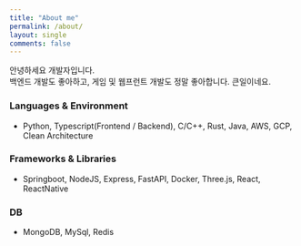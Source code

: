 ```yaml
---
title: "About me"
permalink: /about/
layout: single
comments: false
---
```


안녕하세요 개발자입니다.<br>
백엔드 개발도 좋아하고, 게임 및 웹프런트 개발도 정말 좋아합니다. 큰일이네요.

### Languages & Environment

- Python, Typescript(Frontend / Backend), C/C++, Rust, Java, AWS, GCP, Clean Architecture

### Frameworks & Libraries

- Springboot, NodeJS, Express, FastAPI, Docker, Three.js, React, ReactNative

### DB

- MongoDB, MySql, Redis
